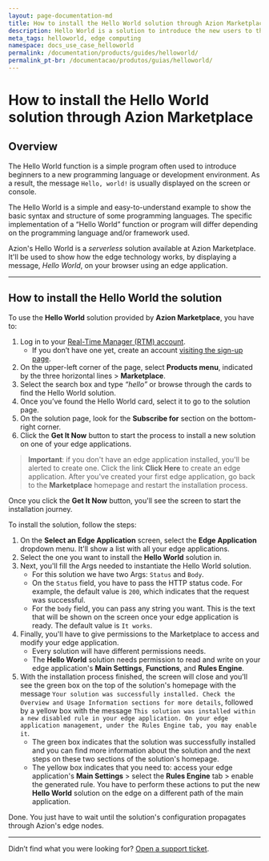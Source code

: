 ```yaml
---
layout: page-documentation-md
title: How to install the Hello World solution through Azion Marketplace
description: Hello World is a solution to introduce the new users to the edge.
meta_tags: helloworld, edge computing
namespace: docs_use_case_helloworld
permalink: /documentation/products/guides/helloworld/
permalink_pt-br: /documentacao/produtos/guias/helloworld/
---
```


# How to install the Hello World solution through Azion Marketplace

## Overview

The Hello World function is a simple program often used to introduce beginners to a new programming language or development environment. As a result, the message `Hello, world!` is usually displayed on the screen or console.

The Hello World is a simple and easy-to-understand example to show the basic syntax and structure of some programming languages. The specific implementation of a “Hello World” function or program will differ depending on the programming language and/or framework used.

Azion's Hello World is a *serverless* solution available at Azion Marketplace. It'll be used to show how the edge technology works, by displaying a message, *Hello World*, on your browser using an edge application.

---

## How to install the Hello World the solution

To use the **Hello World** solution provided by **Azion Marketplace**, you have to:

1. Log in to your [Real-Time Manager (RTM) account](https://manager.azion.com/).
    - If you don’t have one yet, create an account [visiting the sign-up page](https://manager.azion.com/signup).
2. On the upper-left corner of the page, select **Products menu**, indicated by the three horizontal lines > **Marketplace**.
3. Select the search box and type *“hello”* or browse through the cards to find the Hello World solution.
4. Once you’ve found the Hello World card, select it to go to the solution page.
5. On the solution page, look for the **Subscribe for** section on the bottom-right corner.
6. Click the **Get It Now** button to start the process to install a new solution on one of your edge applications.

> **Important**: if you don't have an edge application installed, you'll be alerted to create one. Click the link **Click Here** to create an edge application. After you've created your first edge application, go back to the **Marketplace** homepage and restart the installation process.

Once you click the **Get It Now** button, you'll see the screen to start the installation journey.

To install the solution, follow the steps:

1. On the **Select an Edge Application** screen, select the **Edge Application** dropdown menu. It'll show a list with all your edge applications.
2. Select the one you want to install the **Hello World** solution in.
3. Next, you'll fill the Args needed to instantiate the Hello World solution.
    - For this solution we have two Args: `Status` and `Body`.
    - On the `Status` field, you have to pass the HTTP status code. For example, the default value is `200`, which indicates that the request was successful.
    - For the `body` field, you can pass any string you want. This is the text that will be shown on the screen once your edge application is ready. The default value is `It works`.
4. Finally, you'll have to give permissions to the Marketplace to access and modify your edge application.
    - Every solution will have different permissions needs.
    - The **Hello World** solution needs permission to read and write on your edge application's **Main Settings**, **Functions**, and **Rules Engine**.
5. With the installation process finished, the screen will close and you'll see the green box on the top of the solution's homepage with the message `Your solution was successfully installed. Check the Overview and Usage Information sections for more details`, followed by a yellow box with the message `This solution was installed within a new disabled rule in your edge application. On your edge application management, under the Rules Engine tab, you may enable it`.
    - The green box indicates that the solution was successfully installed and you can find more information about the solution and the next steps on these two sections of the solution's homepage.
    - The yellow box indicates that you need to: access your edge application's **Main Settings** > select the **Rules Engine** tab > enable the generated rule. You have to perform these actions to put the new **Hello World** solution on the edge on a different path of the main application.

Done. You just have to wait until the solution's configuration propagates through Azion's edge nodes.

---

Didn’t find what you were looking for? [Open a support ticket](https://tickets.azion.com/).
